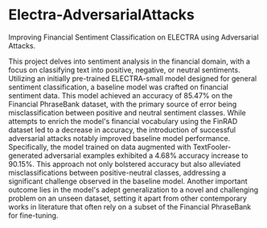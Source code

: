 # Electra-AdversarialAttacks
Improving Financial Sentiment Classification on ELECTRA using Adversarial Attacks.

This project delves into sentiment analysis in the financial domain, with a focus on classifying text into positive, negative, or neutral sentiments. 
Utilizing an initially pre-trained ELECTRA-small model designed for general sentiment classification, a baseline model was crafted on financial sentiment data. 
This model achieved an accuracy of 85.47% on the Financial PhraseBank dataset, with the primary source of error being misclassification between positive and neutral sentiment classes.
While attempts to enrich the model's financial vocabulary using the FinRAD dataset led to a decrease in accuracy, the introduction of successful adversarial attacks notably improved baseline model performance. 
Specifically, the model trained on data augmented with TextFooler-generated adversarial examples exhibited a 4.68% accuracy increase to 90.15%.
This approach not only bolstered accuracy but also alleviated misclassifications between positive-neutral classes, addressing a significant challenge observed in the baseline model. 
Another important outcome lies in the model's adept generalization to a novel and challenging problem on an unseen dataset, setting it apart from other contemporary works in literature that often rely on a subset of the Financial PhraseBank for fine-tuning.








